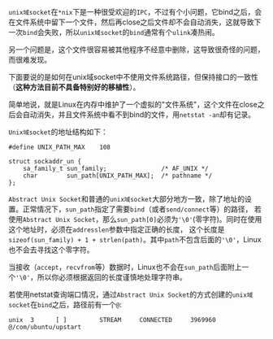`unix域socket`在`*nix`下是一种很受欢迎的`IPC`，不过有个小问题，它bind之后，会在文件系统中留下一个文件，然后再close之后文件却不会自动消失，这就导致下一次`bind`会失败，所以`unix域socket`的`bind`通常有个`ulink`凑热闹。

另一个问题是，这个文件很容易被其他程序不经意中删除，这导致很奇怪的问题，而很难发现。

下面要说的是如何在unix域socket中不使用文件系统路径，但保持接口的一致性（**这种方法目前不具备特别好的移植性**）。

简单地说，就是Linux在内存中维护了一个虚拟的"文件系统"，这个文件在close之后会自动消失，并且文件系统中看不到bind的文件，用`netstat -an`却有记录。

`Unix域socket`的地址结构如下：

```
#define UNIX_PATH_MAX    108

struct sockaddr_un {
    sa_family_t sun_family;               /* AF_UNIX */
    char        sun_path[UNIX_PATH_MAX];  /* pathname */
};

```
`Abstract Unix Socket`和普通的`unix域socket`大部分地方一致，除了地址的设置。正常情况下，`sun_path`指定了需要`bind`（或者`send/connect`等）的路径，
若使用`Abstract Unix Socket`，那么`sun_path[0]`必须为`'\0'`(零字符)。同时在使用这个地址时，必须在`addresslen`参数中指定正确的长度，
这个长度是`sizeof(sun_family) + 1 + strlen(path)`。其中`path`不包含后面的`'\0'`，Linux也不会去寻找这个零字符。

当接收（`accept`，`recvfrom`等）数据时，Linux也不会在`sun_path`后面附上一个`'\0'`，所以你必须根据返回的长度谨慎地处理字符串。

若使用netstat查询端口情况，通过`Abstract Unix Socket`的方式创建的`unix域socket`在`bind`之后，路径前有一个`@`:

```
unix  3      [ ]         STREAM     CONNECTED     3969960  @/com/ubuntu/upstart
```
